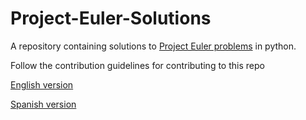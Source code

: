 # Project-Euler-Solutions
A repository containing solutions to [Project Euler problems](https://projecteuler.net/archives) in python.

Follow the contribution guidelines for contributing to this repo

[English version](https://github.com/Aryaak/Project-Euler-Solutions/blob/spanish/CONTRIBUTE.md)

[Spanish version](https://github.com/Aryaak/Project-Euler-Solutions/blob/spanish/CONTRIBUTE.es.md)
